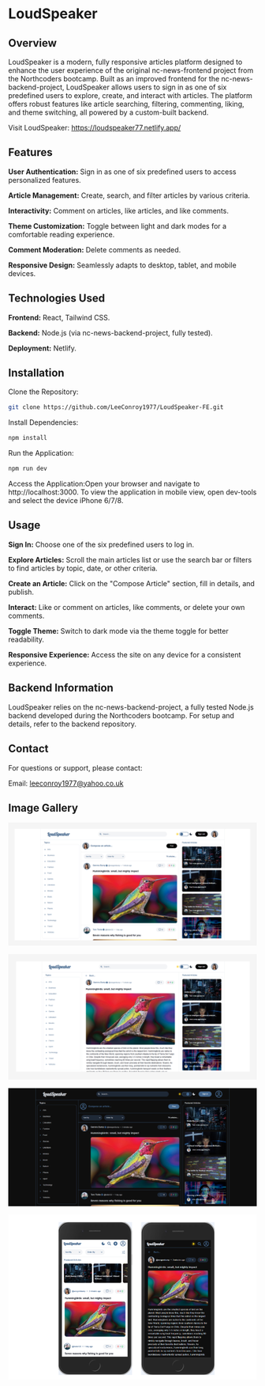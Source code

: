 # LoudSpeaker

## Overview

LoudSpeaker is a modern, fully responsive articles platform designed to enhance the user experience of the original nc-news-frontend project from the Northcoders bootcamp. Built as an improved frontend for the nc-news-backend-project, LoudSpeaker allows users to sign in as one of six predefined users to explore, create, and interact with articles. The platform offers robust features like article searching, filtering, commenting, liking, and theme switching, all powered by a custom-built backend.

Visit LoudSpeaker: https://loudspeaker77.netlify.app/

## Features

**User Authentication:** Sign in as one of six predefined users to access personalized features.

**Article Management:** Create, search, and filter articles by various criteria.

**Interactivity:** Comment on articles, like articles, and like comments.

**Theme Customization:** Toggle between light and dark modes for a comfortable reading experience.

**Comment Moderation:** Delete comments as needed.

**Responsive Design:** Seamlessly adapts to desktop, tablet, and mobile devices.

## Technologies Used

**Frontend:** React, Tailwind CSS.

**Backend:** Node.js (via nc-news-backend-project, fully tested).

**Deployment:** Netlify.

## Installation

Clone the Repository:

```bash
git clone https://github.com/LeeConroy1977/LoudSpeaker-FE.git
```

Install Dependencies:

```bash
npm install
```

Run the Application:

```bash
npm run dev
```

Access the Application:Open your browser and navigate to http://localhost:3000.
To view the application in mobile view, open dev-tools and select the device iPhone 6/7/8.

## Usage

**Sign In:** Choose one of the six predefined users to log in.

**Explore Articles:** Scroll the main articles list or use the search bar or filters to find articles by topic, date, or other criteria.

**Create an Article:** Click on the "Compose Article" section, fill in details, and publish.

**Interact:** Like or comment on articles, like comments, or delete your own comments.

**Toggle Theme:** Switch to dark mode via the theme toggle for better readability.

**Responsive Experience:** Access the site on any device for a consistent experience.

## Backend Information

LoudSpeaker relies on the nc-news-backend-project, a fully tested Node.js backend developed during the Northcoders bootcamp. For setup and details, refer to the backend repository.

## Contact

For questions or support, please contact:

Email: leeconroy1977@yahoo.co.uk

## Image Gallery

![Image 1](./src/assets/images/loudSpeaker_1.png)  



![Image 2](./src/assets/images/loudSpeaker_2.png)



![Image 3](./src/assets/images/loudSpeaker_3.png)



![Image 4](./src/assets/images/loudSpeaker_4.png)






